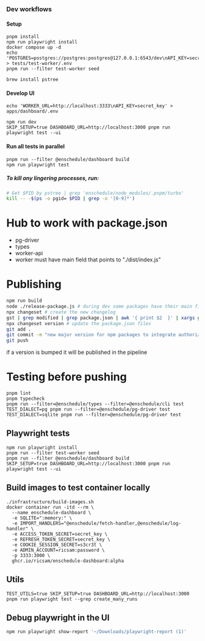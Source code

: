 ### Dev workflows
#### Setup
```
pnpm install
npm run playwright install
docker compose up -d
echo 'POSTGRES=postgres://postgres:postgres@127.0.0.1:6543/dev\nAPI_KEY=secret_key\nPORT=3333' > tests/test-worker/.env
pnpm run --filter test-worker seed

brew install pstree
```

#### Develop UI
```
echo 'WORKER_URL=http://localhost:3333\nAPI_KEY=secret_key' > apps/dashboard/.env

npm run dev
SKIP_SETUP=true DASHBOARD_URL=http://localhost:3000 pnpm run playwright test --ui
```

#### Run all tests in parallel
```
pnpm run --filter @enschedule/dashboard build
npm run playwright test
```

##### To kill any lingering processes, run:
```bash
# Get $PID by pstree | grep 'enschedule/node_modules/.pnpm/turbo'
kill -- -$(ps -o pgid= $PID | grep -o '[0-9]*')
```

# Hub to work with package.json
* pg-driver
* types
* worker-api
* worker must have main field that points to "./dist/index.js"


# Publishing
```bash
npm run build
node ./release-package.js # during dev some packages have their main field point to ts files to aid when jumping to definition in vscode. When publishing to npm it is important that these fields change to pointing at the files in the dist folders. Done using release-package.js script
npx changeset # create the new changelog
gst | grep modified | grep package.json | awk '{ print $2  }' | xargs git checkout --
npx changeset version # update the package.json files
git add .
git commit -m "new major version for npm packages to integrate authorization and authentication with api keys and sessions"
git push
```

if a version is bumped it will be published in the pipeline


# Testing before pushing
```
pnpm lint
pnpm typecheck
pnpm run --filter=@enschedule/types --filter=@enschedule/cli test
TEST_DIALECT=pg pnpm run --filter=@enschedule/pg-driver test
TEST_DIALECT=sqlite pnpm run --filter=@enschedule/pg-driver test
```

## Playwright tests
```
npm run playwright install
pnpm run --filter test-worker seed
pnpm run --filter @enschedule/dashboard build
SKIP_SETUP=true DASHBOARD_URL=http://localhost:3000 pnpm run playwright test --ui
```

## Build images to test container locally
```
./infrastructure/build-images.sh
docker container run -itd --rm \
  --name enschedule-dashboard \
  -e SQLITE=":memory:" \
  -e IMPORT_HANDLERS="@enschedule/fetch-handler,@enschedule/log-handler" \
  -e ACCESS_TOKEN_SECRET=secret_key \
  -e REFRESH_TOKEN_SECRET=secret_key \
  -e COOKIE_SESSION_SECRET=s3cr3t \
  -e ADMIN_ACCOUNT=ricsam:password \
  -p 3333:3000 \
  ghcr.io/ricsam/enschedule-dashboard:alpha
```

## Utils
```
TEST_UTILS=true SKIP_SETUP=true DASHBOARD_URL=http://localhost:3000 pnpm run playwright test --grep create_many_runs
```

## Debug playwright in the UI
```bash
npm run playwright show-report '~/Downloads/playwright-report (1)'
```
